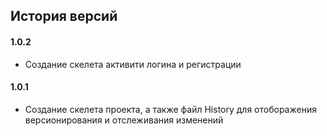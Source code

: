 ## История версий

#### 1.0.2
-  Создание скелета активити логина и регистрации 

#### 1.0.1
-  Создание скелета проекта, а также файл History для отоборажения версионирования и отслеживания изменений 